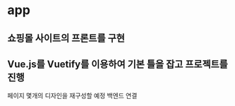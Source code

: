 # app


## 쇼핑몰 사이트의 프론트를 구현
## Vue.js를 Vuetify를 이용하여 기본 틀을 잡고 프로젝트를 진행
페이지 몇개의 디자인을 재구성할 예정
백엔드 연결 
